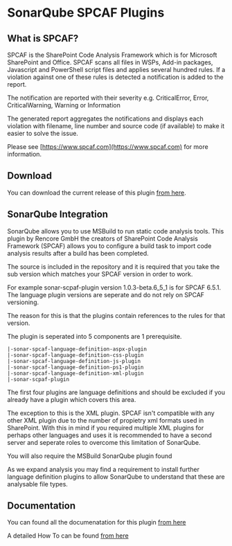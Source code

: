 SonarQube SPCAF Plugins
=======================

What is SPCAF?
--------------
SPCAF is the SharePoint Code Analysis Framework which is for Microsoft SharePoint and Office. SPCAF scans all files in WSPs, Add-in packages, Javascript and PowerShell script files and applies several hundred rules. If a violation against one of these rules is detected a notification is added to the report.

The notification are reported with their severity e.g. CriticalError, Error, CriticalWarning, Warning or Information

The generated report aggregates the notifications and displays each violation with filename, line number and source code (if available) to make it easier to solve the issue.

Please see [https://www.spcaf.com](https://www.spcaf.com) for more information.

Download
--------
You can download the current release of this plugin [from here](http://url.spcaf.com/dl-spcaf-qc-sq).


SonarQube Integration
---------------------

SonarQube allows you to use MSBuild to run static code analysis tools. This plugin by Rencore GmbH the creators of SharePoint Code Analysis Framework (SPCAF) allows you to configure a build task to import code analysis results after a build has been completed.

The source is included in the repository and it is required that you take the sub version which matches your SPCAF version in order to work.

For example sonar-scpaf-plugin version 1.0.3-beta.6_5_1 is for SPCAF 6.5.1. The language plugin versions are seperate and do not rely on SPCAF versioning.

The reason for this is that the plugins contain references to the rules for that version.

The plugin is seperated into 5 components are 1 prerequisite.

```
|-sonar-spcaf-language-definition-aspx-plugin
|-sonar-spcaf-language-definition-css-plugin
|-sonar-spcaf-language-definition-js-plugin
|-sonar-spcaf-language-definition-ps1-plugin
|-sonar-spcaf-language-definition-xml-plugin
|-sonar-scpaf-plugin
```

The first four plugins are language definitions and should be excluded if you already have a plugin which covers this area.

The exception to this is the XML plugin. SPCAF isn't compatible with any other XML plugin due to the number of propietry xml formats used in SharePoint. With this in mind if you required multiple XML plugins for perhaps other languages and uses it is recommended to have a second server and seperate roles to overcome this limitation of SonarQube.

You will also require the MSBuild SonarQube plugin found 

As we expand analysis you may find a requirement to install further language definition plugins to allow SonarQube to understand that these are analysable file types.

Documentation
---------------------

You can found all the documenatation for this plugin [from here](https://support.rencore.com/hc/en-us/sections/206566547-SonarQube)

A detailed How To can be found [from here](https://support.rencore.com/hc/en-us/articles/229871587-How-to-Install-SPCAF-SonarQube-integration)

